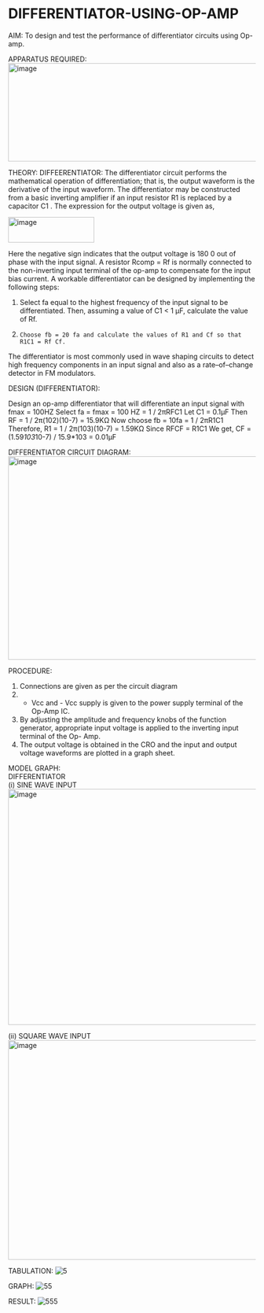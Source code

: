 # DIFFERENTIATOR-USING-OP-AMP

AIM:
To design and test the performance of differentiator circuits using Op-amp.

APPARATUS REQUIRED:
<img width="711" height="200" alt="image" src="https://github.com/user-attachments/assets/bb2d2881-17e3-4c7d-bbb1-ad332bbbc5c9" />

THEORY:
DIFFEERENTIATOR:
The differentiator circuit performs the mathematical operation of differentiation; that is, the output waveform is the derivative of the input waveform. The differentiator may be constructed from a basic inverting amplifier if an input resistor R1 is replaced by a capacitor C1 . The expression for the output voltage is given as,

<img width="175" height="52" alt="image" src="https://github.com/user-attachments/assets/5577dd59-b261-43e8-852e-28c4a9bfea20" />

Here the negative sign indicates that the output voltage is 180 0 out of phase with the input signal. A resistor Rcomp = Rf is normally connected to the non-inverting input terminal of the op-amp to compensate for the input bias current. A workable differentiator can be designed by implementing the following steps:
1.	Select fa equal to the highest frequency of the input signal to be differentiated. Then, assuming a value of C1 < 1 µF, calculate the value of Rf.
2.	   Choose fb = 20 fa and calculate the values of R1 and Cf so that R1C1 = Rf Cf.

The differentiator is most commonly used in wave shaping circuits to detect high frequency components in an input signal and also as a rate–of–change detector in FM modulators.

DESIGN (DIFFERENTIATOR):

Design an op-amp differentiator that will differentiate an input signal with fmax = 100HZ
Select fa = fmax = 100 HZ = 1 / 2πRFC1
Let C1 = 0.1μF
Then RF = 1 / 2π(102)(10-7)
                = 15.9KΩ
Now choose fb = 10fa = 1 / 2πR1C1
Therefore, R1 = 1 / 2π(103)(10-7)
         		= 1.59KΩ
Since RFCF = R1C1
We get, CF = (1.59*103*10-7) / 15.9*103
       = 0.01μF

DIFFERENTIATOR  CIRCUIT DIAGRAM:
<img width="759" height="414" alt="image" src="https://github.com/user-attachments/assets/ed2d11b0-7ae1-4526-b4f6-27014619c24a" />

PROCEDURE:
1. Connections are given as per the circuit diagram
2. + Vcc and - Vcc supply is given to the power supply terminal of the Op-Amp IC.
3. By adjusting the amplitude and frequency knobs of the function generator, appropriate input voltage is applied to the inverting input terminal of the Op- Amp.
4. The output voltage is obtained in the CRO and the input and output voltage waveforms are plotted in a graph sheet.

MODEL GRAPH:  
DIFFERENTIATOR          
(i) SINE WAVE INPUT
<img width="688" height="480" alt="image" src="https://github.com/user-attachments/assets/5a790cb8-1a8b-4990-b599-3c7680c24545" />

(ii) SQUARE WAVE INPUT
<img width="757" height="447" alt="image" src="https://github.com/user-attachments/assets/3bb38583-c020-43ad-8b15-c03f1f545842" />

TABULATION:
![5](https://github.com/user-attachments/assets/240ea9b5-2932-45d7-b135-b116be923182)


GRAPH:
![55](https://github.com/user-attachments/assets/e5ebd993-4cc4-41af-a160-48e295bc1479)


RESULT:
![555](https://github.com/user-attachments/assets/709ace98-a4fd-4a4a-b734-b460e6b9f554)

